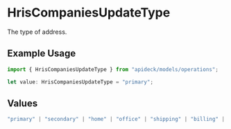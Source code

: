# HrisCompaniesUpdateType

The type of address.

## Example Usage

```typescript
import { HrisCompaniesUpdateType } from "apideck/models/operations";

let value: HrisCompaniesUpdateType = "primary";
```

## Values

```typescript
"primary" | "secondary" | "home" | "office" | "shipping" | "billing" | "other"
```